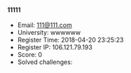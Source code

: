 #### 11111  

* Email: 111@111.com  
* University: wwwwww  
* Register Time: 2018-04-20 23:25:23  
* Register IP: 106.121.79.193  
* Score: 0  
* Solved challenges: 
